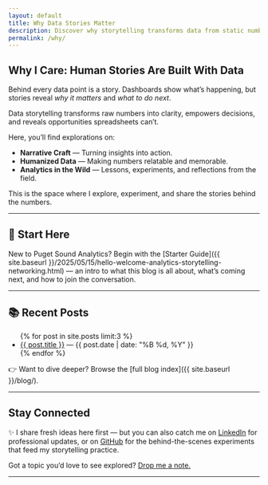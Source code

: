 ```yaml
---
layout: default
title: Why Data Stories Matter
description: Discover why storytelling transforms data from static numbers into narratives that drive clarity and confident decisions.
permalink: /why/
---
```


## Why I Care: Human Stories Are Built With Data

Behind every data point is a story. Dashboards show what’s happening, but stories reveal *why it matters* and *what to do next*.  

Data storytelling transforms raw numbers into clarity, empowers decisions, and reveals opportunities spreadsheets can’t.  

Here, you’ll find explorations on:  
- **Narrative Craft** — Turning insights into action.  
- **Humanized Data** — Making numbers relatable and memorable.  
- **Analytics in the Wild** — Lessons, experiments, and reflections from the field.  

This is the space where I explore, experiment, and share the stories behind the numbers.

---

## 📌 Start Here  
New to Puget Sound Analytics? Begin with the [Starter Guide]({{ site.baseurl }}/2025/05/15/hello-welcome-analytics-storytelling-networking.html) — an intro to what this blog is all about, what’s coming next, and how to join the conversation.  

---

## 📚 Recent Posts
<ul>
  {% for post in site.posts limit:3 %}
    <li><a href="{{ post.url }}">{{ post.title }}</a> — {{ post.date | date: "%B %d, %Y" }}</li>
  {% endfor %}
</ul>

👉 Want to dive deeper? Browse the [full blog index]({{ site.baseurl }}/blog/).  

---

## Stay Connected  

✨ I share fresh ideas here first — but you can also catch me on [LinkedIn](https://www.linkedin.com/in/jennchin/) for professional updates, or on [GitHub](https://github.com/SheHasMoxie) for the behind-the-scenes experiments that feed my storytelling practice.  

Got a topic you’d love to see explored? [Drop me a note.](mailto:jchin+blogideas@pugetsoundanalytics.com)  

---

